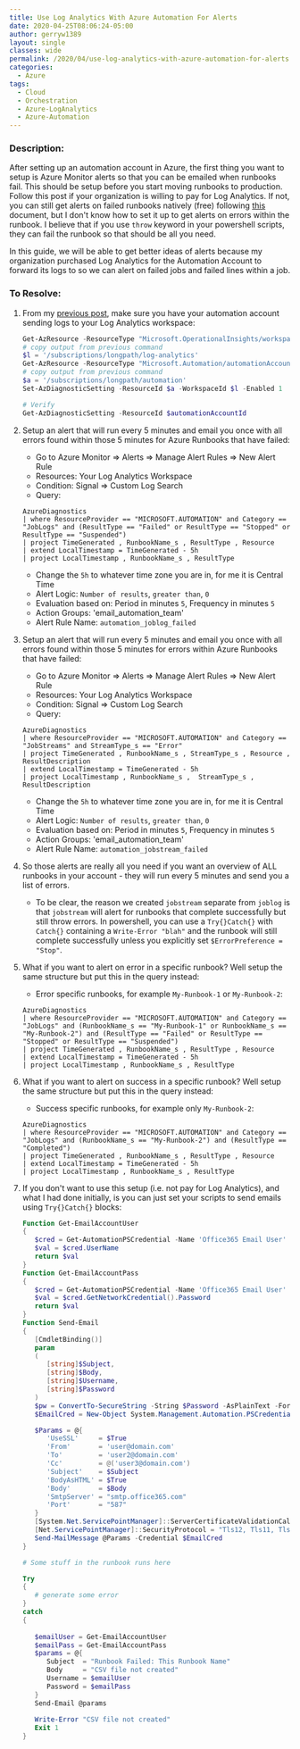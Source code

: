 ```yaml
---
title: Use Log Analytics With Azure Automation For Alerts
date: 2020-04-25T08:06:24-05:00
author: gerryw1389
layout: single
classes: wide
permalink: /2020/04/use-log-analytics-with-azure-automation-for-alerts
categories:
  - Azure
tags:
  - Cloud
  - Orchestration
  - Azure-LogAnalytics
  - Azure-Automation
---
```

<!--more-->

### Description:

After setting up an automation account in Azure, the first thing you want to setup is Azure Monitor alerts so that you can be emailed when runbooks fail. This should be setup before you start moving runbooks to production. Follow this post if your organization is willing to pay for Log Analytics. If not, you can still get alerts on failed runbooks natively (free) following [this](https://docs.microsoft.com/en-us/azure/automation/automation-alert-metric) document, but I don't know how to set it up to get alerts on errors within the runbook. I believe that if you use `throw` keyword in your powershell scripts, they can fail the runbook so that should be all you need.

In this guide, we will be able to get better ideas of alerts because my organization purchased Log Analytics for the Automation Account to forward its logs to so we can alert on failed jobs and failed lines within a job.

### To Resolve:

1. From my [previous post](https://automationadmin.com//2020/04/moving-to-azure-automation), make sure you have your automation account sending logs to your Log Analytics workspace:

   ```powershell
   Get-AzResource -ResourceType "Microsoft.OperationalInsights/workspaces"
   # copy output from previous command
   $l = '/subscriptions/longpath/log-analytics'
   Get-AzResource -ResourceType "Microsoft.Automation/automationAccounts"
   # copy output from previous command
   $a = '/subscriptions/longpath/automation'
   Set-AzDiagnosticSetting -ResourceId $a -WorkspaceId $l -Enabled 1

   # Verify
   Get-AzDiagnosticSetting -ResourceId $automationAccountId
   ```

2. Setup an alert that will run every 5 minutes and email you once with all errors found within those 5 minutes for Azure Runbooks that have failed:

   - Go to Azure Monitor => Alerts => Manage Alert Rules => New Alert Rule
   - Resources: Your Log Analytics Workspace
   - Condition: Signal => Custom Log Search
   - Query:

   ```escape
   AzureDiagnostics
   | where ResourceProvider == "MICROSOFT.AUTOMATION" and Category == "JobLogs" and (ResultType == "Failed" or ResultType == "Stopped" or ResultType == "Suspended")
   | project TimeGenerated , RunbookName_s , ResultType , Resource
   | extend LocalTimestamp = TimeGenerated - 5h
   | project LocalTimestamp , RunbookName_s , ResultType 
   ```

   - Change the `5h` to whatever time zone you are in, for me it is Central Time
   - Alert Logic: `Number of results`, `greater than`, `0`
   - Evaluation based on: Period in minutes `5`, Frequency in minutes `5`
   - Action Groups: 'email_automation_team'
   - Alert Rule Name: `automation_joblog_failed`

3. Setup an alert that will run every 5 minutes and email you once with all errors found within those 5 minutes for errors within Azure Runbooks that have failed:

   - Go to Azure Monitor => Alerts => Manage Alert Rules => New Alert Rule
   - Resources: Your Log Analytics Workspace
   - Condition: Signal => Custom Log Search
   - Query:

   ```escape
   AzureDiagnostics
   | where ResourceProvider == "MICROSOFT.AUTOMATION" and Category == "JobStreams" and StreamType_s == "Error"
   | project TimeGenerated , RunbookName_s , StreamType_s , Resource , ResultDescription
   | extend LocalTimestamp = TimeGenerated - 5h
   | project LocalTimestamp , RunbookName_s ,  StreamType_s , ResultDescription
   ```

   - Change the `5h` to whatever time zone you are in, for me it is Central Time
   - Alert Logic: `Number of results`, `greater than`, `0`
   - Evaluation based on: Period in minutes `5`, Frequency in minutes `5`
   - Action Groups: 'email_automation_team'
   - Alert Rule Name: `automation_jobstream_failed`

4. So those alerts are really all you need if you want an overview of ALL runbooks in your account - they will run every 5 minutes and send you a list of errors.
   - To be clear, the reason we created `jobstream` separate from `joblog` is that `jobstream` will alert for runbooks that complete successfully but still throw errors. In powershell, you can use a `Try{}Catch{}` with `Catch{}` containing a `Write-Error "blah"` and the runbook will still complete successfully unless you explicitly set `$ErrorPreference = "Stop"`.

5. What if you want to alert on error in a specific runbook? Well setup the same structure but put this in the query instead:

   - Error specific runbooks, for example `My-Runbook-1` or `My-Runbook-2`:

   ```escape
   AzureDiagnostics
   | where ResourceProvider == "MICROSOFT.AUTOMATION" and Category == "JobLogs" and (RunbookName_s == "My-Runbook-1" or RunbookName_s == "My-Runbook-2") and (ResultType == "Failed" or ResultType == "Stopped" or ResultType == "Suspended")
   | project TimeGenerated , RunbookName_s , ResultType , Resource
   | extend LocalTimestamp = TimeGenerated - 5h
   | project LocalTimestamp , RunbookName_s , ResultType
   ```

6. What if you want to alert on success in a specific runbook? Well setup the same structure but put this in the query instead:

   - Success specific runbooks, for example only `My-Runbook-2`:

   ```escape
   AzureDiagnostics
   | where ResourceProvider == "MICROSOFT.AUTOMATION" and Category == "JobLogs" and (RunbookName_s == "My-Runbook-2") and (ResultType == "Completed")
   | project TimeGenerated , RunbookName_s , ResultType , Resource
   | extend LocalTimestamp = TimeGenerated - 5h
   | project LocalTimestamp , RunbookName_s , ResultType
   ```

7. If you don't want to use this setup (i.e. not pay for Log Analytics), and what I had done initially, is you can just set your scripts to send emails using `Try{}Catch{}` blocks:

   ```powershell
   Function Get-EmailAccountUser
   {
      $cred = Get-AutomationPSCredential -Name 'Office365 Email User'
      $val = $cred.UserName
      return $val
   }
   Function Get-EmailAccountPass
   {
      $cred = Get-AutomationPSCredential -Name 'Office365 Email User'
      $val = $cred.GetNetworkCredential().Password
      return $val
   }
   Function Send-Email
   {
      [CmdletBinding()]
      param 
      (
         [string]$Subject,
         [string]$Body,
         [string]$Username,
         [string]$Password
      )
      $pw = ConvertTo-SecureString -String $Password -AsPlainText -Force
      $EmailCred = New-Object System.Management.Automation.PSCredential($userName, $pw)

      $Params = @{
         'UseSSL'     = $True
         'From'       = 'user@domain.com'
         'To'         = 'user2@domain.com'
         'Cc'         = @('user3@domain.com')
         'Subject'    = $Subject
         'BodyAsHTML' = $True
         'Body'       = $Body
         'SmtpServer' = "smtp.office365.com"
         'Port'       = "587"
      }
      [System.Net.ServicePointManager]::ServerCertificateValidationCallback = { return $true }
      [Net.ServicePointManager]::SecurityProtocol = "Tls12, Tls11, Tls, Ssl3"
      Send-MailMessage @Params -Credential $EmailCred
   }

   # Some stuff in the runbook runs here

   Try
   {
      # generate some error
   }
   catch
   {
      
      $emailUser = Get-EmailAccountUser
      $emailPass = Get-EmailAccountPass
      $params = @{
         Subject  = "Runbook Failed: This Runbook Name"
         Body     = "CSV file not created"
         Username = $emailUser
         Password = $emailPass
      }
      Send-Email @params
      
      Write-Error "CSV file not created"
      Exit 1
   }
   ```
